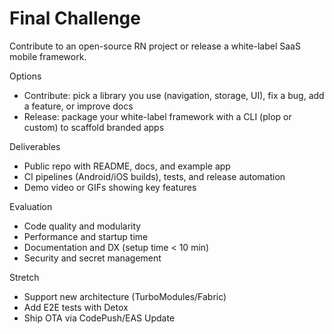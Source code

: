 # Final Challenge

Contribute to an open-source RN project or release a white-label SaaS mobile framework.

Options
- Contribute: pick a library you use (navigation, storage, UI), fix a bug, add a feature, or improve docs
- Release: package your white-label framework with a CLI (plop or custom) to scaffold branded apps

Deliverables
- Public repo with README, docs, and example app
- CI pipelines (Android/iOS builds), tests, and release automation
- Demo video or GIFs showing key features

Evaluation
- Code quality and modularity
- Performance and startup time
- Documentation and DX (setup time < 10 min)
- Security and secret management

Stretch
- Support new architecture (TurboModules/Fabric)
- Add E2E tests with Detox
- Ship OTA via CodePush/EAS Update
